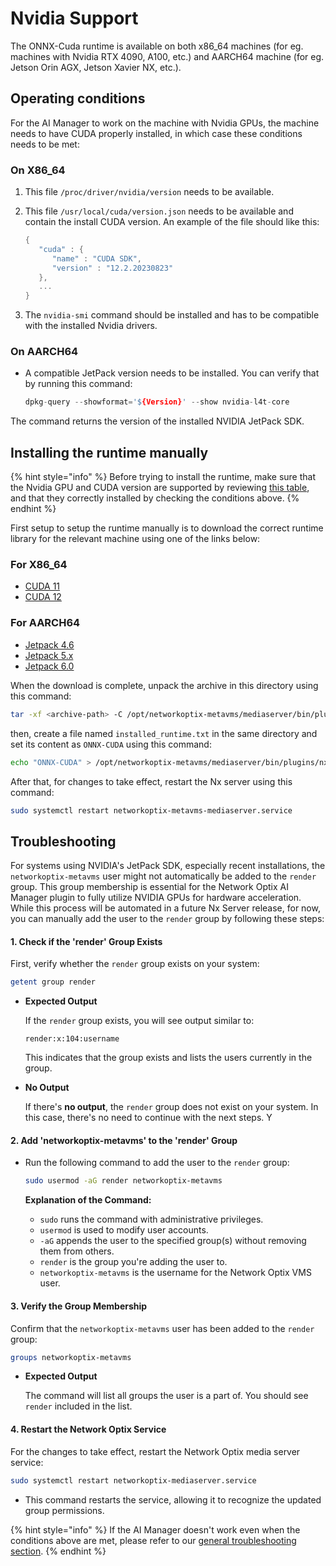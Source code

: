 # Nvidia Support

The ONNX-Cuda runtime is available on both x86\_64 machines (for eg. machines with Nvidia RTX 4090, A100, etc.) and AARCH64 machine (for eg. Jetson Orin AGX, Jetson Xavier NX, etc.).

## Operating conditions

For the AI Manager to work on the machine with Nvidia GPUs, the machine needs to have CUDA properly installed, in which case these conditions needs to be met:

### On X86\_64

1. This file `/proc/driver/nvidia/version` needs to be available.
2.  This file `/usr/local/cuda/version.json` needs to be available and contain the install CUDA version. An example of the file should like this:

    ```cpp
    {
       "cuda" : {
          "name" : "CUDA SDK",
          "version" : "12.2.20230823"
       },
       ...
    }
    ```
3. The `nvidia-smi` command should be installed and has to be compatible with the installed Nvidia drivers.

### On AARCH64

*   A compatible JetPack version needs to be installed. You can verify that by running this command:

    ```cpp
    dpkg-query --showformat='${Version}' --show nvidia-l4t-core
    ```

The command returns the version of the installed NVIDIA JetPack SDK.

## Installing the runtime manually

{% hint style="info" %}
Before trying to  install the runtime, make sure that the Nvidia GPU and CUDA version are supported by reviewing [this table](supported-ai-accelerators.md), and that they correctly installed by checking the conditions above.
{% endhint %}

First setup to setup the runtime manually is to download the correct runtime library for the relevant machine using one of the links below:

### For X86\_64

* [CUDA 11](https://artifactory.nxvms.dev/artifactory/nxai_open/OAAX/runtimes/v4-4/nvidia-cuda_11-x86_64-ort.tar.gz)
* [CUDA 12](https://artifactory.nxvms.dev/artifactory/nxai_open/OAAX/runtimes/v4-4/nvidia-cuda_12-x86_64-ort.tar.gz)

### For AARCH64

* [Jetpack 4.6](https://artifactory.nxvms.dev/artifactory/nxai_open/OAAX/runtimes/v4-4/nvidia-cuda_10-aarch64-ort.tar.gz)
* [Jetpack 5.x](https://artifactory.nxvms.dev/artifactory/nxai_open/OAAX/runtimes/v4-4/nvidia-cuda_11-aarch64-ort.tar.gz)
* [Jetpack 6.0 ](https://artifactory.nxvms.dev/artifactory/nxai_open/OAAX/runtimes/v4-4/nvidia-cuda_12-aarch64-ort.tar.gz)

When the download is complete, unpack the archive in this directory using this command:

```bash
tar -xf <archive-path> -C /opt/networkoptix-metavms/mediaserver/bin/plugins/nxai_plugin/nxai_manager/bin
```

then, create a file named `installed_runtime.txt` in the same directory and set its content as `ONNX-CUDA` using this command:

```bash
echo "ONNX-CUDA" > /opt/networkoptix-metavms/mediaserver/bin/plugins/nxai_plugin/nxai_manager/bin/installed_runtime.txt
```

After that, for changes to take effect, restart the Nx server using this command:

```bash
sudo systemctl restart networkoptix-metavms-mediaserver.service
```

## Troubleshooting

For systems using NVIDIA's JetPack SDK, especially recent installations, the `networkoptix-metavms` user might not automatically be added to the `render` group. This group membership is essential for the Network Optix AI Manager plugin to fully utilize NVIDIA GPUs for hardware acceleration. While this process will be automated in a future Nx Server release, for now, you can manually add the user to the `render` group by following these steps:

#### 1. Check if the 'render' Group Exists

First, verify whether the `render` group exists on your system:

```bash
getent group render
```

*   **Expected Output**

    If the `render` group exists, you will see output similar to:

    ```
    render:x:104:username
    ```

    This indicates that the group exists and lists the users currently in the group.
*   **No Output**

    If there's **no output**, the `render` group does not exist on your system. In this case, there's no need to continue with the next steps. Y

#### 2. Add 'networkoptix-metavms' to the 'render' Group

*   Run the following command to add the user to the `render` group:

    ```bash
    sudo usermod -aG render networkoptix-metavms
    ```

    **Explanation of the Command:**

    * `sudo` runs the command with administrative privileges.
    * `usermod` is used to modify user accounts.
    * `-aG` appends the user to the specified group(s) without removing them from others.
    * `render` is the group you're adding the user to.
    * `networkoptix-metavms` is the username for the Network Optix VMS user.

#### 3. Verify the Group Membership

Confirm that the `networkoptix-metavms` user has been added to the `render` group:

```bash
groups networkoptix-metavms
```

*   **Expected Output**

    The command will list all groups the user is a part of. You should see `render` included in the list.

#### 4. Restart the Network Optix Service

For the changes to take effect, restart the Network Optix media server service:

```bash
sudo systemctl restart networkoptix-mediaserver.service
```

* This command restarts the service, allowing it to recognize the updated group permissions.

{% hint style="info" %}
If the AI Manager doesn't work even when the conditions above are met, please refer to our [general troubleshooting section](../support-and-troubleshooting/how-to-get-support.md).
{% endhint %}

